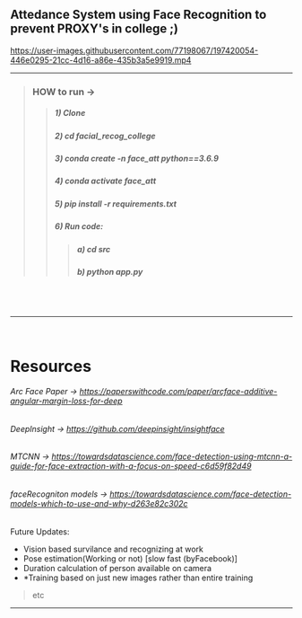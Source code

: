 
## Attedance System using Face Recognition to prevent PROXY's in college ;)


https://user-images.githubusercontent.com/77198067/197420054-446e0295-21cc-4d16-a86e-435b3a5e9919.mp4


--------------------------------
>### HOW to run -> 
>>##### 1) Clone
>>##### 2) cd facial_recog_college
>>##### 3) conda create -n face_att python==3.6.9
>>##### 4) conda activate face_att
>>##### 5) pip install -r requirements.txt
>>##### 6) Run code:
>>>##### a)  cd src  
>>>##### b) python app.py

<br>
<br>

---------------------------------------------------
<br>

# Resources 

###### Arc Face Paper -> https://paperswithcode.com/paper/arcface-additive-angular-margin-loss-for-deep
###### DeepInsight -> https://github.com/deepinsight/insightface
###### MTCNN -> https://towardsdatascience.com/face-detection-using-mtcnn-a-guide-for-face-extraction-with-a-focus-on-speed-c6d59f82d49
###### faceRecogniton models -> https://towardsdatascience.com/face-detection-models-which-to-use-and-why-d263e82c302c
Future Updates: 
* Vision based survilance and recognizing at work
* Pose estimation(Working or not)  [slow fast (byFacebook)]
* Duration calculation of person available on camera
* *Training based on just new images rather than entire training
> etc
----------------------------------------------------
